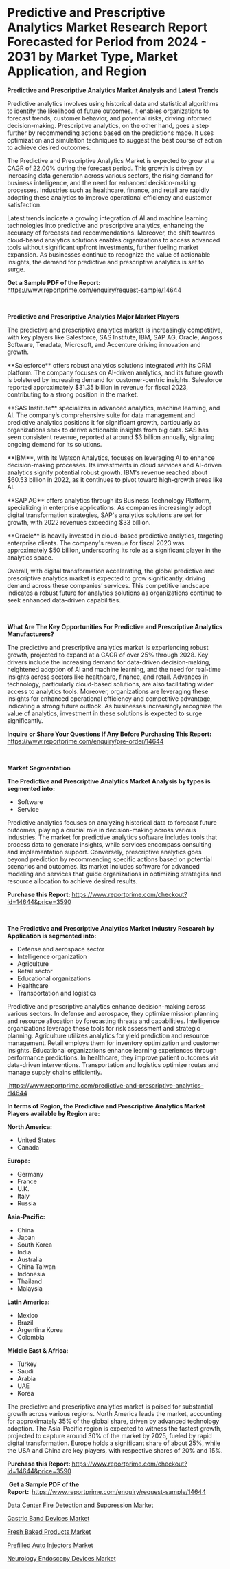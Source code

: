 <p><h1>Predictive and Prescriptive Analytics Market Research Report Forecasted for Period from 2024 -  2031 by Market Type, Market Application, and Region</h1></p><p><strong>Predictive and Prescriptive Analytics Market Analysis and Latest Trends</strong></p>
<p><p>Predictive analytics involves using historical data and statistical algorithms to identify the likelihood of future outcomes. It enables organizations to forecast trends, customer behavior, and potential risks, driving informed decision-making. Prescriptive analytics, on the other hand, goes a step further by recommending actions based on the predictions made. It uses optimization and simulation techniques to suggest the best course of action to achieve desired outcomes.</p><p>The Predictive and Prescriptive Analytics Market is expected to grow at a CAGR of 22.00% during the forecast period. This growth is driven by increasing data generation across various sectors, the rising demand for business intelligence, and the need for enhanced decision-making processes. Industries such as healthcare, finance, and retail are rapidly adopting these analytics to improve operational efficiency and customer satisfaction.</p><p>Latest trends indicate a growing integration of AI and machine learning technologies into predictive and prescriptive analytics, enhancing the accuracy of forecasts and recommendations. Moreover, the shift towards cloud-based analytics solutions enables organizations to access advanced tools without significant upfront investments, further fueling market expansion. As businesses continue to recognize the value of actionable insights, the demand for predictive and prescriptive analytics is set to surge.</p></p>
<p><strong>Get a Sample PDF of the Report:&nbsp;</strong> <a href="https://www.reportprime.com/enquiry/request-sample/14644?utm_campaign=1285&utm_medium=2&utm_source=Github&utm_content=ia&utm_term=11102024&utm_id=predictive-and-prescriptive-analytics">https://www.reportprime.com/enquiry/request-sample/14644</a></p>
<p>&nbsp;</p>
<p><strong>Predictive and Prescriptive Analytics Major Market Players</strong></p>
<p><p>The predictive and prescriptive analytics market is increasingly competitive, with key players like Salesforce, SAS Institute, IBM, SAP AG, Oracle, Angoss Software, Teradata, Microsoft, and Accenture driving innovation and growth.</p><p>**Salesforce** offers robust analytics solutions integrated with its CRM platform. The company focuses on AI-driven analytics, and its future growth is bolstered by increasing demand for customer-centric insights. Salesforce reported approximately $31.35 billion in revenue for fiscal 2023, contributing to a strong position in the market.</p><p>**SAS Institute** specializes in advanced analytics, machine learning, and AI. The company’s comprehensive suite for data management and predictive analytics positions it for significant growth, particularly as organizations seek to derive actionable insights from big data. SAS has seen consistent revenue, reported at around $3 billion annually, signaling ongoing demand for its solutions.</p><p>**IBM**, with its Watson Analytics, focuses on leveraging AI to enhance decision-making processes. Its investments in cloud services and AI-driven analytics signify potential robust growth. IBM's revenue reached about $60.53 billion in 2022, as it continues to pivot toward high-growth areas like AI.</p><p>**SAP AG** offers analytics through its Business Technology Platform, specializing in enterprise applications. As companies increasingly adopt digital transformation strategies, SAP's analytics solutions are set for growth, with 2022 revenues exceeding $33 billion.</p><p>**Oracle** is heavily invested in cloud-based predictive analytics, targeting enterprise clients. The company's revenue for fiscal 2023 was approximately $50 billion, underscoring its role as a significant player in the analytics space.</p><p>Overall, with digital transformation accelerating, the global predictive and prescriptive analytics market is expected to grow significantly, driving demand across these companies’ services. This competitive landscape indicates a robust future for analytics solutions as organizations continue to seek enhanced data-driven capabilities.</p></p>
<p>&nbsp;</p>
<p><strong>What Are The Key Opportunities For Predictive and Prescriptive Analytics Manufacturers?</strong></p>
<p><p>The predictive and prescriptive analytics market is experiencing robust growth, projected to expand at a CAGR of over 25% through 2028. Key drivers include the increasing demand for data-driven decision-making, heightened adoption of AI and machine learning, and the need for real-time insights across sectors like healthcare, finance, and retail. Advances in technology, particularly cloud-based solutions, are also facilitating wider access to analytics tools. Moreover, organizations are leveraging these insights for enhanced operational efficiency and competitive advantage, indicating a strong future outlook. As businesses increasingly recognize the value of analytics, investment in these solutions is expected to surge significantly.</p></p>
<p><strong>Inquire or Share Your Questions If Any Before Purchasing This Report:</strong> <a href="https://www.reportprime.com/enquiry/pre-order/14644?utm_campaign=1285&utm_medium=2&utm_source=Github&utm_content=ia&utm_term=11102024&utm_id=predictive-and-prescriptive-analytics">https://www.reportprime.com/enquiry/pre-order/14644</a></p>
<p>&nbsp;</p>
<p><strong>Market Segmentation</strong></p>
<p><strong>The Predictive and Prescriptive Analytics Market Analysis by types is segmented into:</strong></p>
<p><ul><li>Software</li><li>Service</li></ul></p>
<p><p>Predictive analytics focuses on analyzing historical data to forecast future outcomes, playing a crucial role in decision-making across various industries. The market for predictive analytics software includes tools that process data to generate insights, while services encompass consulting and implementation support. Conversely, prescriptive analytics goes beyond prediction by recommending specific actions based on potential scenarios and outcomes. Its market includes software for advanced modeling and services that guide organizations in optimizing strategies and resource allocation to achieve desired results.</p></p>
<p><strong>Purchase this Report:&nbsp;</strong><a href="https://www.reportprime.com/checkout?id=14644&price=3590&utm_campaign=1285&utm_medium=2&utm_source=Github&utm_content=ia&utm_term=11102024&utm_id=predictive-and-prescriptive-analytics">https://www.reportprime.com/checkout?id=14644&price=3590</a></p>
<p>&nbsp;</p>
<p><strong>The Predictive and Prescriptive Analytics Market Industry Research by Application is segmented into:</strong></p>
<p><ul><li>Defense and aerospace sector</li><li>Intelligence organization</li><li>Agriculture</li><li>Retail sector</li><li>Educational organizations</li><li>Healthcare</li><li>Transportation and logistics</li></ul></p>
<p><p>Predictive and prescriptive analytics enhance decision-making across various sectors. In defense and aerospace, they optimize mission planning and resource allocation by forecasting threats and capabilities. Intelligence organizations leverage these tools for risk assessment and strategic planning. Agriculture utilizes analytics for yield prediction and resource management. Retail employs them for inventory optimization and customer insights. Educational organizations enhance learning experiences through performance predictions. In healthcare, they improve patient outcomes via data-driven interventions. Transportation and logistics optimize routes and manage supply chains efficiently.</p></p>
<p><a href="https://www.reportprime.com/predictive-and-prescriptive-analytics-r14644?utm_campaign=1285&utm_medium=2&utm_source=Github&utm_content=ia&utm_term=11102024&utm_id=predictive-and-prescriptive-analytics">&nbsp;https://www.reportprime.com/predictive-and-prescriptive-analytics-r14644</a></p>
<p><strong>In terms of Region, the Predictive and Prescriptive Analytics Market Players available by Region are:</strong></p>
<p>
    <p> <strong> North America: </strong>
        <ul>
            <li>United States</li>
            <li>Canada</li>
        </ul>
        </p> 
    <p> <strong> Europe: </strong>
        <ul>
            <li>Germany</li>
            <li>France</li>
            <li>U.K.</li>
            <li>Italy</li>
            <li>Russia</li>
        </ul>
        </p> 
    <p> <strong> Asia-Pacific: </strong>
        <ul>
            <li>China</li>
            <li>Japan</li>
            <li>South Korea</li>
            <li>India</li>
            <li>Australia</li>
            <li>China Taiwan</li>
            <li>Indonesia</li>
            <li>Thailand</li>
            <li>Malaysia</li>
        </ul>
        </p> 
    <p> <strong> Latin America: </strong>
        <ul>
            <li>Mexico</li>
            <li>Brazil</li>
            <li>Argentina Korea</li>
            <li>Colombia</li>
        </ul>
        </p> 
    <p> <strong> Middle East & Africa: </strong>
        <ul>
            <li>Turkey</li>
            <li>Saudi</li>
            <li>Arabia</li>
            <li>UAE</li>
            <li>Korea</li>
        </ul>
    </p>
    </p>
<p><p>The predictive and prescriptive analytics market is poised for substantial growth across various regions. North America leads the market, accounting for approximately 35% of the global share, driven by advanced technology adoption. The Asia-Pacific region is expected to witness the fastest growth, projected to capture around 30% of the market by 2025, fueled by rapid digital transformation. Europe holds a significant share of about 25%, while the USA and China are key players, with respective shares of 20% and 15%.</p></p>
<p><strong>Purchase this Report: </strong><a href="https://www.reportprime.com/checkout?id=14644&price=3590&utm_campaign=1285&utm_medium=2&utm_source=Github&utm_content=ia&utm_term=11102024&utm_id=predictive-and-prescriptive-analytics">https://www.reportprime.com/checkout?id=14644&price=3590</a></p>
<p>&nbsp;<strong>Get a Sample PDF of the Report:&nbsp;&nbsp;</strong><a href="https://www.reportprime.com/enquiry/request-sample/14644?utm_campaign=1285&utm_medium=2&utm_source=Github&utm_content=ia&utm_term=11102024&utm_id=predictive-and-prescriptive-analytics">https://www.reportprime.com/enquiry/request-sample/14644</a></p>
<p><strong></strong></p>
<p><p><a href="https://issuu.com/reportprime-2/docs/data-center-fire-detection-and-supp_ce1f71cad04b49?utm_campaign=1285&utm_medium=2&utm_source=Github&utm_content=ia&utm_term=11102024&utm_id=predictive-and-prescriptive-analytics">Data Center Fire Detection and Suppression Market</a></p><p><a href="https://www.linkedin.com/pulse/future-gastric-band-devices-market-global-forecast-trends-t9mse?utm_campaign=1285&utm_medium=2&utm_source=Github&utm_content=ia&utm_term=11102024&utm_id=predictive-and-prescriptive-analytics">Gastric Band Devices Market</a></p><p><a href="https://www.linkedin.com/pulse/fresh-baked-products-market-report-product-type-breads-rollscookies-2r14f?utm_campaign=1285&utm_medium=2&utm_source=Github&utm_content=ia&utm_term=11102024&utm_id=predictive-and-prescriptive-analytics">Fresh Baked Products Market</a></p><p><a href="https://www.linkedin.com/pulse/emerging-trends-prefilled-auto-injectors-market-global-outlook-qcfue?utm_campaign=1285&utm_medium=2&utm_source=Github&utm_content=ia&utm_term=11102024&utm_id=predictive-and-prescriptive-analytics">Prefilled Auto Injectors Market</a></p><p><a href="https://www.linkedin.com/pulse/neurology-endoscopy-devices-market-size-growth-trends-helue?utm_campaign=1285&utm_medium=2&utm_source=Github&utm_content=ia&utm_term=11102024&utm_id=predictive-and-prescriptive-analytics">Neurology Endoscopy Devices Market</a></p></p>